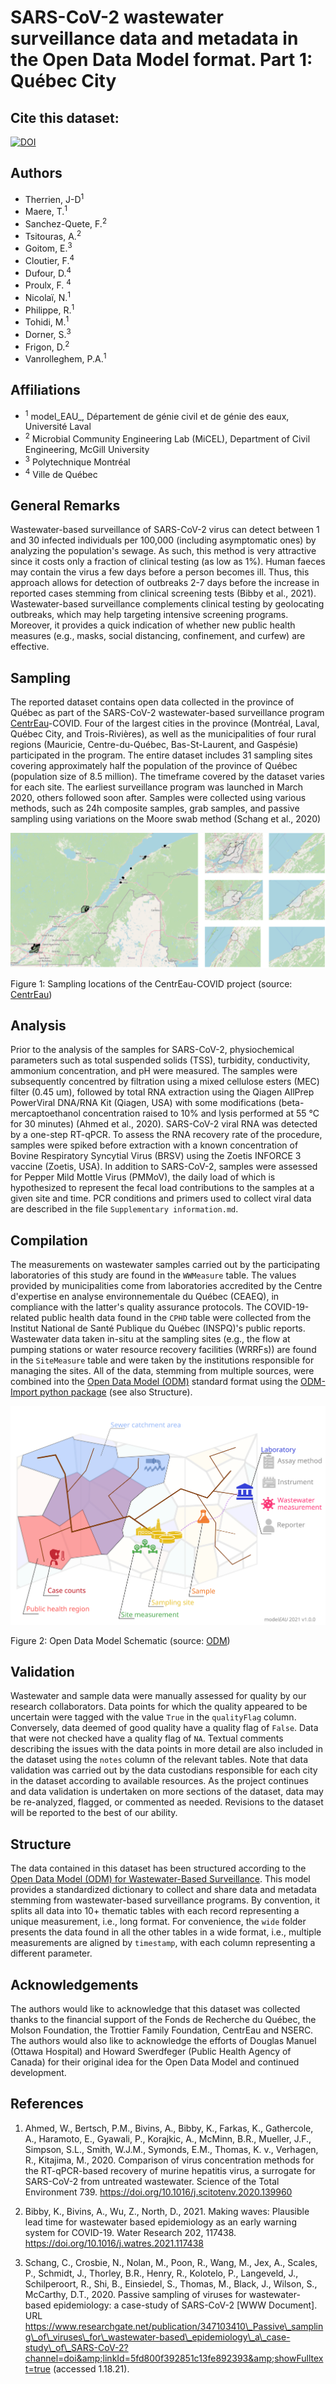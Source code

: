 # SARS-CoV-2 wastewater surveillance data and metadata in the Open Data Model format. Part 1: Québec City

## Cite this dataset:
[![DOI](https://zenodo.org/badge/419828268.svg)](https://zenodo.org/badge/latestdoi/419828268)

## Authors

- Therrien, J-D<sup>1</sup>
- Maere, T.<sup>1</sup>
- Sanchez-Quete, F.<sup>2</sup>
- Tsitouras, A.<sup>2</sup>
- Goitom, E.<sup>3</sup>
- Cloutier, F.<sup>4</sup>
- Dufour, D.<sup>4</sup>
- Proulx, F. <sup>4</sup>
- Nicolaï, N.<sup>1</sup>
- Philippe, R.<sup>1</sup>
- Tohidi, M.<sup>1</sup>
- Dorner, S.<sup>3</sup>
- Frigon, D.<sup>2</sup>
- Vanrolleghem, P.A.<sup>1</sup>

## Affiliations

- <sup>1</sup> model_EAU_, Département de génie civil et de génie des eaux, Université Laval
- <sup>2</sup> Microbial Community Engineering Lab (MiCEL), Department of Civil Engineering, McGill University
- <sup>3</sup> Polytechnique Montréal
- <sup>4</sup> Ville de Québec

## General Remarks

Wastewater-based surveillance of SARS-CoV-2 virus can detect between 1 and 30 infected individuals per 100,000 (including asymptomatic ones) by analyzing the population's sewage. As such, this method is very attractive since it costs only a fraction of clinical testing (as low as 1%). Human faeces may contain the virus a few days before a person becomes ill. Thus, this approach allows for detection of outbreaks 2-7 days before the increase in reported cases stemming from clinical screening tests (Bibby et al., 2021). Wastewater-based surveillance complements clinical testing by geolocating outbreaks, which may help targeting intensive screening programs. Moreover, it provides a quick indication of whether new public health measures (e.g., masks, social distancing, confinement, and curfew) are effective.

## Sampling

The reported dataset contains open data collected in the province of Québec as part of the SARS-CoV-2 wastewater-based surveillance program [CentrEau](https://www.centreau.ulaval.ca/en/covid/)-COVID. Four of the largest cities in the province (Montréal, Laval, Québec City, and Trois-Rivières), as well as the municipalities of four rural regions (Mauricie, Centre-du-Québec, Bas-St-Laurent, and Gaspésie) participated in the program. The entire dataset includes 31 sampling sites covering approximately half the population of the province of Québec (population size of 8.5 million). The timeframe covered by the dataset varies for each site. The earliest surveillance program was launched in March 2020, others followed soon after. Samples were collected using various methods, such as 24h composite samples, grab samples, and passive sampling using variations on the Moore swab method (Schang et al., 2020)

![Figure 1: Sampling locations of the CentrEau-COVID project (source: centreau.org/covid)](src/Picture1.png)
<figcaption>Figure 1: Sampling locations of the CentrEau-COVID project (source: <a href=https://www.centreau.ulaval.ca/covid>CentrEau</a>)</figcaption>

## Analysis

Prior to the analysis of the samples for SARS-CoV-2, physiochemical parameters such as total suspended solids (TSS), turbidity, conductivity, ammonium concentration, and pH were measured. The samples were subsequently concentred by filtration using a mixed cellulose esters (MEC) filter (0.45 um), followed by total RNA extraction using the Qiagen AllPrep PowerViral DNA/RNA Kit (Qiagen, USA) with some modifications (beta-mercaptoethanol concentration raised to 10% and lysis performed at 55 °C for 30 minutes) (Ahmed et al., 2020). SARS-CoV-2 viral RNA was detected by a one-step RT-qPCR. To assess the RNA recovery rate of the procedure, samples were spiked before extraction with a known concentration of Bovine Respiratory Syncytial Virus (BRSV) using the Zoetis INFORCE 3 vaccine (Zoetis, USA). In addition to SARS-CoV-2, samples were assessed for Pepper Mild Mottle Virus (PMMoV), the daily load of which is hypothesized to represent the fecal load contributions to the samples at a given site and time. PCR conditions and primers used to collect viral data are described in the file `Supplementary information.md`.

## Compilation

The measurements on wastewater samples carried out by the participating laboratories of this study are found in the `WWMeasure` table. The values provided by municipalities come from laboratories accredited by the Centre d'expertise en analyse environnementale du Québec (CEAEQ), in compliance with the latter's quality assurance protocols. The COVID-19-related public health data found in the `CPHD` table were collected from the Institut National de Santé Publique du Québec (INSPQ)'s public reports. Wastewater data taken in-situ at the sampling sites (e.g., the flow at pumping stations or water resource recovery facilities (WRRFs)) are found in the `SiteMeasure` table and were taken by the institutions responsible for managing the sites. All of the data, stemming from multiple sources, were combined into the [Open Data Model (ODM)](https://github.com/Big-Life-Lab/ODM) standard format using the [ODM-Import python package](https://github.com/modelEAU/ODM-Import) (see also Structure).

![Figure 2: Open Data Model Schematic](https://raw.githubusercontent.com/Big-Life-Lab/ODM/main/img/ODM%20schematic.svg)
<figcaption>Figure 2: Open Data Model Schematic (source: <a href=https://github.com/Big-Life-Lab/ODM>ODM</a>)</figcaption>

## Validation

Wastewater and sample data were manually assessed for quality by our research collaborators. Data points for which the quality appeared to be uncertain were tagged with the value `True` in the `qualityFlag` column. Conversely, data deemed of good quality have a quality flag of `False`. Data that were not checked have a quality flag of `NA`. Textual comments describing the issues with the data points in more detail are also included in the dataset using the `notes` column of the relevant tables. Note that data validation was carried out by the data custodians responsible for each city in the dataset according to available resources. As the project continues and data validation is undertaken on more sections of the dataset, data may be re-analyzed, flagged, or commented as needed. Revisions to the dataset will be reported to the best of our ability.

## Structure

The data contained in this dataset has been structured according to the [Open Data Model (ODM) for Wastewater-Based Surveillance](https://github.com/Big-Life-Lab/ODM). This model provides a standardized dictionary to collect and share data and metadata stemming from wastewater-based surveillance programs. By convention, it splits all data into 10+ thematic tables with each record representing a unique measurement, i.e., long format. For convenience, the `wide` folder presents the data found in all the other tables in a wide format, i.e., multiple measurements are aligned by `timestamp`, with each column representing a different parameter.

## Acknowledgements

The authors would like to acknowledge that this dataset was collected thanks to the financial support of the Fonds de Recherche du Québec, the Molson Foundation, the Trottier Family Foundation, CentrEau and NSERC. The authors would also like to acknowledge the efforts of Douglas Manuel (Ottawa Hospital) and Howard Swerdfeger (Public Health Agency of Canada) for their original idea for the Open Data Model and continued development.

## References

1. Ahmed, W., Bertsch, P.M., Bivins, A., Bibby, K., Farkas, K., Gathercole, A., Haramoto, E., Gyawali, P., Korajkic, A., McMinn, B.R., Mueller, J.F., Simpson, S.L., Smith, W.J.M., Symonds, E.M., Thomas, K. v., Verhagen, R., Kitajima, M., 2020. Comparison of virus concentration methods for the RT-qPCR-based recovery of murine hepatitis virus, a surrogate for SARS-CoV-2 from untreated wastewater. Science of the Total Environment 739. https://doi.org/10.1016/j.scitotenv.2020.139960

1. Bibby, K., Bivins, A., Wu, Z., North, D., 2021. Making waves: Plausible lead time for wastewater based epidemiology as an early warning system for COVID-19. Water Research 202, 117438. https://doi.org/10.1016/j.watres.2021.117438

1. Schang, C., Crosbie, N., Nolan, M., Poon, R., Wang, M., Jex, A., Scales, P., Schmidt, J., Thorley, B.R., Henry, R., Kolotelo, P., Langeveld, J., Schilperoort, R., Shi, B., Einsiedel, S., Thomas, M., Black, J., Wilson, S., McCarthy, D.T., 2020. Passive sampling of viruses for wastewater-based epidemiology: a case-study of SARS-CoV-2 [WWW Document]. URL https://www.researchgate.net/publication/347103410\_Passive\_sampling\_of\_viruses\_for\_wastewater-based\_epidemiology\_a\_case-study\_of\_SARS-CoV-2?channel=doi&amp;linkId=5fd800f392851c13fe892393&amp;showFulltext=true (accessed 1.18.21).
